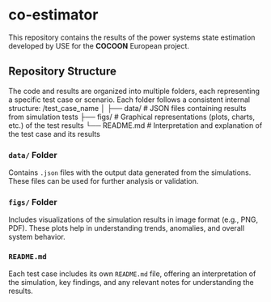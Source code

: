 # co-estimator

This repository contains the results of the power systems state estimation developed by USE for the **COCOON** European project.

## Repository Structure

The code and results are organized into multiple folders, each representing a specific test case or scenario. Each folder follows a consistent internal structure:
/test_case_name
│
├── data/ # JSON files containing results from simulation tests
├── figs/ # Graphical representations (plots, charts, etc.) of the test results
└── README.md # Interpretation and explanation of the test case and its results


### `data/` Folder
Contains `.json` files with the output data generated from the simulations. These files can be used for further analysis or validation.

### `figs/` Folder
Includes visualizations of the simulation results in image format (e.g., PNG, PDF). These plots help in understanding trends, anomalies, and overall system behavior.

### `README.md`
Each test case includes its own `README.md` file, offering an interpretation of the simulation, key findings, and any relevant notes for understanding the results.